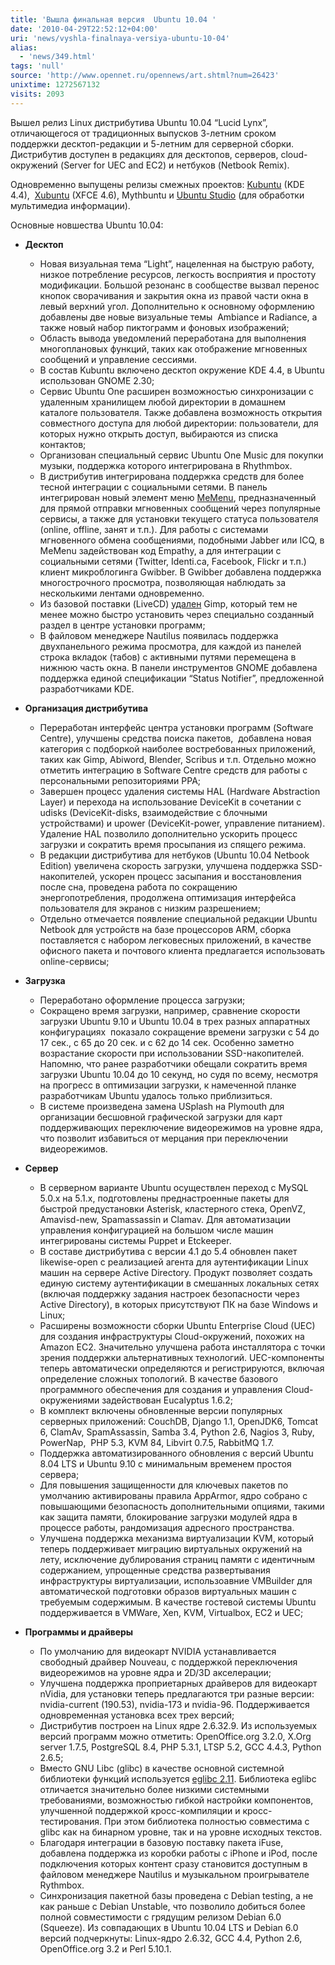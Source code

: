 ```yaml
---
title: 'Вышла финальная версия  Ubuntu 10.04 '
date: '2010-04-29T22:52:12+04:00'
uri: 'news/vyshla-finalnaya-versiya-ubuntu-10-04'
alias: 
  - 'news/349.html'
tags: 'null'
source: 'http://www.opennet.ru/opennews/art.shtml?num=26423'
unixtime: 1272567132
visits: 2093
---
```

Вышел релиз Linux дистрибутива Ubuntu 10.04 “Lucid Lynx”, отличающегося от традиционных выпусков 3-летним сроком поддержки десктоп-редакции и 5-летним для серверной сборки. Дистрибутив доступен в редакциях для десктопов, серверов, cloud-окружений (Server for UEC and EC2) и нетбуков (Netbook Remix). 

Одновременно выпущены релизы смежных проектов: [Kubuntu](http://www.kubuntu.org/) (KDE 4.4),  [Xubuntu](http://xubuntu.org/news/10.04-release) (XFCE 4.6), Mythbuntu и [Ubuntu Studio](https://wiki.ubuntu.com/UbuntuStudio/10.04release_notes) (для обработки мультимедиа информации).

Основные новшества Ubuntu 10.04:

*   **Десктоп**
    *   Новая визуальная тема “Light”, нацеленная на быструю работу, низкое потребление ресурсов, легкость восприятия и простоту модификации. Большой резонанс в сообществе вызвал перенос кнопок сворачивания и закрытия окна из правой части окна в левый верхний угол. Дополнительно к основному оформлению добавлены две новые визуальные темы  Ambiance и Radiance, а также новый набор пиктограмм и фоновых изображений;
    *   Область вывода уведомлений переработана для выполнения многоплановых функций, таких как отображение мгновенных сообщений и управление сессиями.
    *   В состав Kubuntu включено десктоп окружение KDE 4.4, в Ubuntu использован GNOME 2.30;
    *   Сервис Ubuntu One расширен возможностью синхронизации с удаленным хранилищем любой директории в домашнем каталоге пользователя. Также добавлена возможность открытия совместного доступа для любой директории: пользователи, для которых нужно открыть доступ, выбираются из списка контактов;
    *   Организован специальный сервис Ubuntu One Music для покупки музыки, поддержка которого интегрирована в Rhythmbox.
    *   В дистрибутив интегрирована поддержка средств для более тесной интеграции с социальными сетями. В панель интегрирован новый элемент меню [MeMenu](https://wiki.ubuntu.com/MeMenu), предназначенный для прямой отправки мгновенных сообщений через популярные сервисы, а также для установки текущего статуса пользователя (online, offline, занят и т.п.). Для работы с системами мгновенного обмена сообщениями, подобными Jabber или ICQ, в MeMenu задействован код Empathy, а для интеграции с социальными сетями (Twitter, Identi.ca, Facebook, Flickr и т.п.) клиент микроблогинга Gwibber. В Gwibber добавлена поддержка многострочного просмотра, позволяющая наблюдать за несколькими лентами одновременно.
    *   Из базовой поставки (LiveCD) [удален](https://blueprints.launchpad.net/ubuntu/+spec/desktop-lucid-default-apps) Gimp, который тем не менее можно быстро установить через специально созданный раздел в центре установки программ;
    *   В файловом менеджере Nautilus появилась поддержка двухпанельного режима просмотра, для каждой из панелей строка вкладок (табов) с активными путями перемещена в нижнюю часть окна. В панели инструментов GNOME добавлена поддержка единой спецификации “Status Notifier”, предложенной разработчиками KDE.
*   **Организация дистрибутива**
    
    *   Переработан интерфейс центра установки программ (Software Centre), улучшены средства поиска пакетов,  добавлена новая категория с подборкой наиболее востребованных приложений, таких как Gimp, Abiword, Blender, Scribus и т.п. Отдельно можно отметить интеграцию в Software Centre средств для работы с персональными репозиториями PPA;
    *   Завершен процесс удаления системы HAL (Hardware Abstraction Layer) и перехода на использование DeviceKit в сочетании с udisks (DeviceKit-disks, взаимодействие с блочными устройствами) и upower (DeviceKit-power, управление питанием). Удаление HAL позволило дополнительно ускорить процесс загрузки и сократить время просыпания из спящего режима.
    *   В редакции дистрибутива для нетбуков (Ubuntu 10.04 Netbook Edition) увеличена скорость загрузки, улучшена поддержка SSD-накопителей, ускорен процесс засыпания и восстановления после сна, проведена работа по сокращению энергопотребления, продолжена оптимизация интерфейса пользователя для экранов с низким разрешением;
    *   Отдельно отмечается появление специальной редакции Ubuntu Netbook для устройств на базе процессоров ARM, сборка поставляется с набором легковесных приложений, в качестве офисного пакета и почтового клиента предлагается использовать online-сервисы;
*   **Загрузка**
    
    *   Переработано оформление процесса загрузки;
    *   Сокращено время загрузки, например, сравнение скорости загрузки Ubuntu 9.10 и Ubuntu 10.04 в трех разных аппаратных конфигурациях  показало сокращение времени загрузки с 54 до 17 сек., с 65 до 20 сек. и с 62 до 14 сек. Особенно заметно возрастание скорости при использовании SSD-накопителей. Напомню, что ранее разработчики обещали сократить время загрузки Ubuntu 10.04 до 10 секунд, но судя по всему, несмотря на прогресс в оптимизации загрузки, к намеченной планке разработчикам Ubuntu удалось только приблизиться.
    *   В системе произведена замена USplash на Plymouth для организации бесшовной графической загрузки для карт поддерживающих переключение видеорежимов на уровне ядра, что позволит избавиться от мерцания при переключении видеорежимов.
*   **Сервер**
    
    *   В серверном варианте Ubuntu осуществлен переход с MySQL 5.0.x на 5.1.x, подготовлены преднастроенные пакеты для быстрой предустановки Asterisk, кластерного стека, OpenVZ, Amavisd-new, Spamassassin и Clamav. Для автоматизации управления конфигурацией на большом числе машин интегрированы системы Puppet и Etckeeper.
    *   В составе дистрибутива с версии 4.1 до 5.4 обновлен пакет likewise-open с реализацией агента для аутентификации Linux машин на сервере Active Directory. Продукт позволяет создать единую систему аутентификации в смешанных локальных сетях (включая поддержку задания настроек безопасности через Active Directory), в которых присутствуют ПК на базе Windows и Linux;
    *   Расширены возможности сборки Ubuntu Enterprise Cloud (UEC) для создания инфраструктуры Cloud-окружений, похожих на Amazon EC2. Значительно улучшена работа инсталлятора с точки зрения поддержки альтернативных технологий. UEC-компоненты теперь автоматически определяются и регистрируются, включая определение сложных топологий. В качестве базового программного обеспечения для создания и управления Cloud-окружениями задействован Eucalyptus 1.6.2;
    *   В комплект включены обновленные версии популярных серверных приложений: CouchDB, Django 1.1, OpenJDK6, Tomcat 6, ClamAv, SpamAssassin, Samba 3.4, Python 2.6, Nagios 3, Ruby, PowerNap,  PHP 5.3, KVM 84, Libvirt 0.7.5, RabbitMQ 1.7.
    *   Поддержка автоматизированного обновления с версий Ubuntu 8.04 LTS и Ubuntu 9.10 с минимальным временем простоя сервера;
    *   Для повышения защищенности для ключевых пакетов по умолчанию активированы правила AppArmor, ядро собрано с повышающими безопасность дополнительными опциями, такими как защита памяти, блокирование загрузки модулей ядра в процессе работы, рандомизация адресного пространства.
    *   Улучшена поддержка механизма виртуализации KVM, который теперь поддерживает миграцию виртуальных окружений на лету, исключение дублирования страниц памяти с идентичным содержанием, упрощенные средства развертывания инфраструктуры виртуализации, использоавние VMBuilder для автоматической подготовки образов виртуальных машин с требуемым содержимым. В качестве гостевой системы Ubuntu поддерживается в VMWare, Xen, KVM, Virtualbox, EC2 и UEC;
*   **Программы и драйверы**
    
    *   По умолчанию для видеокарт NVIDIA устанавливается свободный драйвер Nouveau, с поддержкой переключения видеорежимов на уровне ядра и 2D/3D акселерации;
    *   Улучшена поддержка проприетарных драйверов для видеокарт nVidia, для установки теперь предлагаются три разные версии: nvidia-current (190.53), nvidia-173 и nvidia-96. Поддерживается одновременная установка всех трех версий;
    *   Дистрибутив построен на Linux ядре 2.6.32.9. Из используемых версий программ можно отметить: OpenOffice.org 3.2.0, X.Org server 1.7.5, PostgreSQL 8.4, PHP 5.3.1, LTSP 5.2, GCC 4.4.3, Python 2.6.5;
    *   Вместо GNU Libc (glibc) в качестве основной системной библиотеки функций используется [eglibc 2.11](http://www.eglibc.org/). Библиотека eglibc отличается значительно более низкими системными требованиями, возможностью гибкой настройки компонентов,  улучшенной поддержкой кросс-компиляции и кросс-тестирования. При этом библиотека полностью совместима с glibc как на бинарном уровне, так и на уровне исходных текстов.
    *   Благодаря интеграции в базовую поставку пакета iFuse,  добавлена поддержка из коробки работы с iPhone и iPod, после подключения которых контент сразу становится доступным в файловом менеджере Nautilus и музыкальном проигрывателе Rythmbox.
    *   Синхронизация пакетной базы проведена с Debian testing, а не как раньше с Debian Unstable, что позволило добиться более полной совместимости с грядущим релизом Debian 6.0 (Squeeze). Из совпадающих в Ubuntu 10.04 LTS и Debian 6.0 версий подчеркнуты: Linux-ядро 2.6.32, GCC 4.4, Python 2.6, OpenOffice.org 3.2 и Perl 5.10.1.

